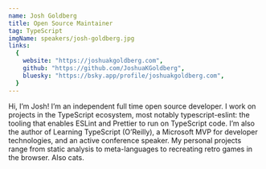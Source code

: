 ```yaml
---
name: Josh Goldberg
title: Open Source Maintainer
tag: TypeScript
imgName: speakers/josh-goldberg.jpg
links:
  {
    website: "https://joshuakgoldberg.com",
    github: "https://github.com/JoshuaKGoldberg",
    bluesky: "https://bsky.app/profile/joshuakgoldberg.com",
  }
---
```


Hi, I’m Josh! I’m an independent full time open source developer. I work on projects in the TypeScript ecosystem, most notably typescript-eslint: the tooling that enables ESLint and Prettier to run on TypeScript code. I’m also the author of Learning TypeScript (O’Reilly), a Microsoft MVP for developer technologies, and an active conference speaker. My personal projects range from static analysis to meta-languages to recreating retro games in the browser. Also cats.
